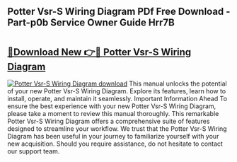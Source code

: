 ## Potter Vsr-S Wiring Diagram PDf Free Download - Part-p0b Service Owner Guide Hrr7B

# <h2><a href="http://dfjk09.blite.top/?on=Potter+Vsr-S+Wiring+Diagram">🔗Download New 👉🔴 Potter Vsr-S Wiring Diagram</a></h2>

[![Potter Vsr-S Wiring Diagram download](https://i.imgur.com/lujVjoI.png)](http://dfjk09.blite.top/?on=Potter+Vsr-S+Wiring+Diagram)
This manual unlocks the potential of your new Potter Vsr-S Wiring Diagram. Explore its features, learn how to install, operate, and maintain it seamlessly. Important Information Ahead To ensure the best experience with your new Potter Vsr-S Wiring Diagram, please take a moment to review this manual thoroughly. This remarkable Potter Vsr-S Wiring Diagram offers a comprehensive suite of features designed to streamline your workflow. We trust that the Potter Vsr-S Wiring Diagram has been useful in your journey to familiarize yourself with your new acquisition. Should you require assistance, do not hesitate to contact our support team.
